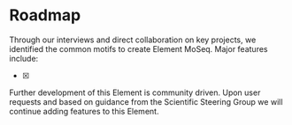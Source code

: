 # Roadmap

Through our interviews and direct collaboration on key projects, we identified
the common motifs to create Element MoSeq. Major features include:

- [x]

Further development of this Element is community driven. Upon user requests and based on
guidance from the Scientific Steering Group we will continue adding features to this Element.

